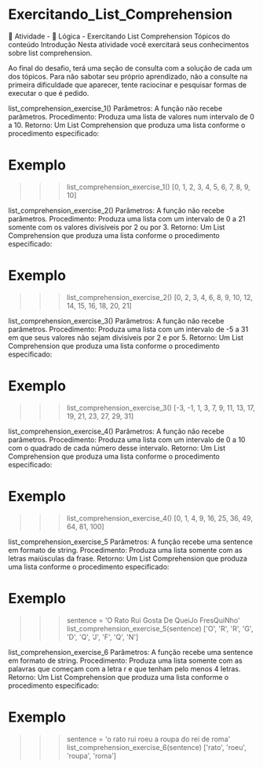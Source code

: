 # Exercitando_List_Comprehension

📖 Atividade - 🧠 Lógica - Exercitando List Comprehension
Tópicos do conteúdo
Introdução
Nesta atividade você exercitará seus conhecimentos sobre list comprehension.

Ao final do desafio, terá uma seção de consulta com a solução de cada um dos tópicos. Para não sabotar seu próprio aprendizado, não a consulte na primeira dificuldade que aparecer, tente raciocinar e pesquisar formas de executar o que é pedido.

list_comprehension_exercise_1()
Parâmetros: A função não recebe parâmetros.
Procedimento: Produza uma lista de valores num intervalo de 0 a 10.
Retorno: Um List Comprehension que produza uma lista conforme o procedimento especificado:
# Exemplo
>>> list_comprehension_exercise_1()
[0, 1, 2, 3, 4, 5, 6, 7, 8, 9, 10]

list_comprehension_exercise_2()
Parâmetros: A função não recebe parâmetros.
Procedimento: Produza uma lista com um intervalo de 0 a 21 somente com os valores divisíveis por 2 ou por 3.
Retorno: Um List Comprehension que produza uma lista conforme o procedimento especificado:
# Exemplo
>>> list_comprehension_exercise_2()
[0, 2, 3, 4, 6, 8, 9, 10, 12, 14, 15, 16, 18, 20, 21]

list_comprehension_exercise_3()
Parâmetros: A função não recebe parâmetros.
Procedimento: Produza uma lista com um intervalo de -5 a 31 em que seus valores não sejam divisíveis por 2 e por 5.
Retorno: Um List Comprehension que produza uma lista conforme o procedimento especificado:
# Exemplo
>>> list_comprehension_exercise_3()
[-3, -1, 1, 3, 7, 9, 11, 13, 17, 19, 21, 23, 27, 29, 31]

list_comprehension_exercise_4()
Parâmetros: A função não recebe parâmetros.
Procedimento: Produza uma lista com um intervalo de 0 a 10 com o quadrado de cada número desse intervalo.
Retorno: Um List Comprehension que produza uma lista conforme o procedimento especificado:
# Exemplo
>>> list_comprehension_exercise_4()
[0, 1, 4, 9, 16, 25, 36, 49, 64, 81, 100]

list_comprehension_exercise_5
Parâmetros: A função recebe uma sentence em formato de string.
Procedimento: Produza uma lista somente com as letras maiúsculas da frase.
Retorno: Um List Comprehension que produza uma lista conforme o procedimento especificado:
# Exemplo
>>> sentence = 'O Rato Rui Gosta De QueiJo FresQuiNho'
>>> list_comprehension_exercise_5(sentence)
['O', 'R', 'R', 'G', 'D', 'Q', 'J', 'F', 'Q', 'N']

list_comprehension_exercise_6
Parâmetros: A função recebe uma sentence em formato de string.
Procedimento: Produza uma lista somente com as palavras que começam com a letra r e que tenham pelo menos 4 letras.
Retorno: Um List Comprehension que produza uma lista conforme o procedimento especificado:
# Exemplo
>>> sentence = 'o rato rui roeu a roupa do rei de roma'
>>> list_comprehension_exercise_6(sentence)
['rato', 'roeu', 'roupa', 'roma']
